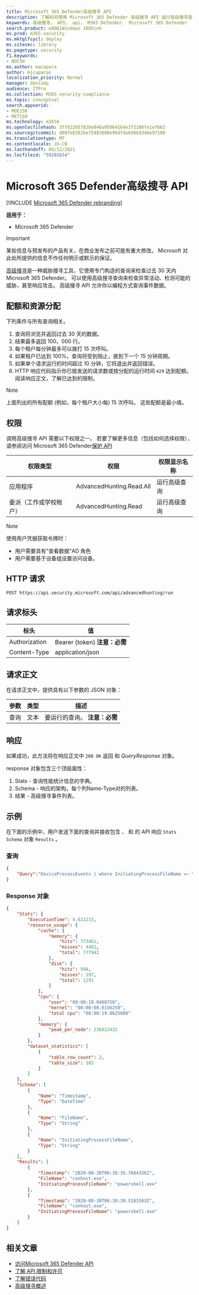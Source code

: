 ```yaml
---
title: Microsoft 365 Defender高级搜寻 API
description: 了解如何使用 Microsoft 365 Defender 高级搜寻 API 运行高级搜寻查询
keywords: 高级搜寻， API， api， M365 Defender， Microsoft 365 Defender
search.product: eADQiWindows 10XVcnh
ms.prod: m365-security
ms.mktglfcycl: deploy
ms.sitesec: library
ms.pagetype: security
f1.keywords:
- NOCSH
ms.author: macapara
author: mjcaparas
localization_priority: Normal
manager: dansimp
audience: ITPro
ms.collection: M365-security-compliance
ms.topic: conceptual
search.appverid:
- MOE150
- MET150
ms.technology: m365d
ms.openlocfilehash: 3ff62265783be846a95964164e372100fe1ef662
ms.sourcegitcommit: d08fe0282be75483608e96df4e6986d346e97180
ms.translationtype: MT
ms.contentlocale: zh-CN
ms.lasthandoff: 09/12/2021
ms.locfileid: "59201034"
---
```

# <a name="microsoft-365-defender-advanced-hunting-api"></a>Microsoft 365 Defender高级搜寻 API

[!INCLUDE [Microsoft 365 Defender rebranding](../includes/microsoft-defender.md)]

**适用于：**

- Microsoft 365 Defender

> [!IMPORTANT]
> 某些信息与预发布的产品有关，在商业发布之前可能有重大修改。 Microsoft 对此处所提供的信息不作任何明示或默示的保证。

[高级搜寻](advanced-hunting-overview.md)是一种威胁搜寻工具，它[](advanced-hunting-query-language.md)使用专门构造的查询来检查过去 30 天内Microsoft 365 Defender。 可以使用高级搜寻查询来检查异常活动、检测可能的威胁，甚至响应攻击。 高级搜寻 API 允许你以编程方式查询事件数据。

## <a name="quotas-and-resource-allocation"></a>配额和资源分配

下列条件与所有查询相关。

1. 查询将浏览并返回过去 30 天的数据。
2. 结果最多返回 100，000 行。
3. 每个租户每分钟最多可以拨打 15 次呼叫。
4. 如果租户已达到 100%，查询将受到阻止，直到下一个 15 分钟周期。
5. 如果单个请求运行的时间超过 10 分钟，它将退出并返回错误。
6. HTTP 响应代码指示你已按发送的请求数或按分配的运行时间 `429` 达到配额。 阅读响应正文，了解已达到的限制。 

> [!NOTE]
> 上面列出的所有配额 (例如，每个租户大小每) 15 次呼叫。 这些配额是最小值。

## <a name="permissions"></a>权限

调用高级搜寻 API 需要以下权限之一。 若要了解更多信息（包括如何选择权限），请参阅访问 Microsoft 365 Defender[保护 API](api-access.md)

权限类型 | 权限 | 权限显示名称
-|-|-
应用程序 | AdvancedHunting.Read.All | 运行高级查询
委派（工作或学校帐户） | AdvancedHunting.Read | 运行高级查询

>[!Note]
> 使用用户凭据获取令牌时：
>
>- 用户需要具有"查看数据"AD 角色
>- 用户需要基于设备组设置访问设备。

## <a name="http-request"></a>HTTP 请求

```HTTP
POST https://api.security.microsoft.com/api/advancedhunting/run
```

## <a name="request-headers"></a>请求标头

标头 | 值
-|-
Authorization | Bearer {token} **注意：必需**
Content-Type | application/json

## <a name="request-body"></a>请求正文

在请求正文中，提供具有以下参数的 JSON 对象：

参数 | 类型 | 描述
-|-|-
查询 | 文本 | 要运行的查询。 **注意：必需**

## <a name="response"></a>响应

如果成功，此方法将在响应正文中 `200 OK` 返回 和 _QueryResponse_ 对象。

response 对象包含三个顶级属性：

1. Stats - 查询性能统计信息的字典。
2. Schema - 响应的架构，每个列Name-Type对的列表。
3. 结果 - 高级搜寻事件列表。

## <a name="example"></a>示例

在下面的示例中，用户发送下面的查询并接收包含 、 和 的 API 响应 `Stats` `Schema` 对象 `Results` 。

### <a name="query"></a>查询

```json
{
    "Query":"DeviceProcessEvents | where InitiatingProcessFileName =~ \"powershell.exe\" | project Timestamp, FileName, InitiatingProcessFileName | order by Timestamp desc | limit 2"
}

```

### <a name="response-object"></a>Response 对象

```json
{
    "Stats": {
        "ExecutionTime": 4.621215,
        "resource_usage": {
            "cache": {
                "memory": {
                    "hits": 773461,
                    "misses": 4481,
                    "total": 777942
                },
                "disk": {
                    "hits": 994,
                    "misses": 197,
                    "total": 1191
                }
            },
            "cpu": {
                "user": "00:00:19.0468750",
                "kernel": "00:00:00.0156250",
                "total cpu": "00:00:19.0625000"
            },
            "memory": {
                "peak_per_node": 236822432
            }
        },
        "dataset_statistics": [
            {
                "table_row_count": 2,
                "table_size": 102
            }
        ]
    },
    "Schema": [
        {
            "Name": "Timestamp",
            "Type": "DateTime"
        },
        {
            "Name": "FileName",
            "Type": "String"
        },
        {
            "Name": "InitiatingProcessFileName",
            "Type": "String"
        }
    ],
    "Results": [
        {
            "Timestamp": "2020-08-30T06:38:35.7664356Z",
            "FileName": "conhost.exe",
            "InitiatingProcessFileName": "powershell.exe"
        },
        {
            "Timestamp": "2020-08-30T06:38:30.5163363Z",
            "FileName": "conhost.exe",
            "InitiatingProcessFileName": "powershell.exe"
        }
    ]
}
```

## <a name="related-articles"></a>相关文章

- [访问Microsoft 365 Defender API](api-access.md)
- [了解 API 限制和许可](api-terms.md)
- [了解错误代码](api-error-codes.md)
- [高级搜寻概述](advanced-hunting-overview.md)
